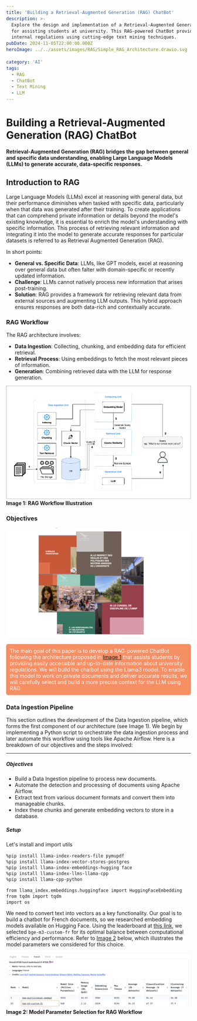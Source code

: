 ```yaml
---
title: 'Building a Retrieval-Augmented Generation (RAG) ChatBot'
description: >-
  Explore the design and implementation of a Retrieval-Augmented Generation (RAG) ChatBot
  for assisting students at university. This RAG-powered ChatBot provides information about
  internal regulations using cutting-edge text mining techniques.
pubDate: 2024-11-05T22:00:00.000Z
heroImage: ../../assets/images/RAG/Simple_RAG_Architecture.drawio.svg

category: 'AI'
tags:
  - RAG
  - ChatBot
  - Text Mining
  - LLM
---
```


# Building a Retrieval-Augmented Generation (RAG) ChatBot

**Retrieval-Augmented Generation (RAG) bridges the gap between general and specific data understanding, enabling Large Language Models (LLMs) to generate accurate, data-specific responses.**

## Introduction to RAG
Large Language Models (LLMs) excel at reasoning with general data, but their performance diminishes when tasked with specific data, particularly when that data was generated after their training. To create applications that can comprehend private information or details beyond the model's existing knowledge, it is essential to enrich the model's understanding with specific information. This process of retrieving relevant information and integrating it into the model to generate accurate responses for particular datasets is referred to as Retrieval Augmented Generation (RAG).

In short points: 
- **General vs. Specific Data**: LLMs, like GPT models, excel at reasoning over general data but often falter with domain-specific or recently updated information.
- **Challenge**: LLMs cannot natively process new information that arises post-training.
- **Solution**: RAG provides a framework for retrieving relevant data from external sources and augmenting LLM outputs. This hybrid approach ensures responses are both data-rich and contextually accurate.

### RAG Workflow
The RAG architecture involves:
- **Data Ingestion**: Collecting, chunking, and embedding data for efficient retrieval.
- **Retrieval Process**: Using embeddings to fetch the most relevant pieces of information.
- **Generation**: Combining retrieved data with the LLM for response generation.

![RAG Architecture](../../assets/images/RAG/Simple_RAG_Architecture.drawio.png)  
**Image 1: RAG Workflow Illustration**

### Objectives
![RAG Objectives](../../assets/images/RAG/objectives.png)  

<div style="background-color: #f68f64; color: white; padding: 0.7em; border-radius: 0.4em;">
The main goal of this paper is to develop a RAG-powered ChatBot following the architecture proposed in <a href="#image-1">Image 1</a> that assists students by providing easily accessible and up-to-date information about university regulations. We will build the chatbot using the Llama3 model. To enable this model to work on private documents and deliver accurate results, we will carefully select and build a more precise context for the LLM using RAG.
</div>

### Data Ingestion Pipeline
This section outlines the development of the Data Ingestion pipeline, which forms the first component of our architecture (see Image 1). We begin by implementing a Python script to orchestrate the data ingestion process and later automate this workflow using tools like Apache Airflow. Here is a breakdown of our objectives and the steps involved:

---
#####  Objectives
- Build a Data Ingestion pipeline to process new documents.
- Automate the detection and processing of documents using Apache Airflow.
- Extract text from various document formats and convert them into manageable chunks.
- Index these chunks and generate embedding vectors to store in a database.

#####  Setup
Let's install and import utils
```
%pip install llama-index-readers-file pymupdf
%pip install llama-index-vector-stores-postgres
%pip install llama-index-embeddings-hugging face
%pip install llama-index-llms-llama-cpp
%pip install llama-cpp-python
```
```
from llama_index.embeddings.huggingface import HuggingFaceEmbedding
from tqdm import tqdm
import os
```

We need to convert text into vectors as a key functionality. Our goal is to build a chatbot for French documents, so we researched embedding models available on Hugging Face. Using the leaderboard at [this link](https://huggingface.co/spaces/mteb/leaderboard), we selected `bge-m3-custom-fr` for its optimal balance between computational efficiency and performance. Refer to <a href="#image-2">Image 2</a> below, which illustrates the model parameters we considered for this choice.

![RAG Architecture](../../assets/images/RAG/model.png)  
**Image 2: Model Parameter Selection for RAG Workflow**
